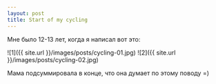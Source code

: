 ```yaml
---
layout: post
title: Start of my cycling
---
```

Мне было 12-13 лет, когда я написал вот это:

![1]({{ site.url }}/images/posts/cycling-01.jpg) 
![2]({{ site.url }}/images/posts/cycling-02.jpg)

Мама подсуммировала в конце, что она думает по этому поводу =) 
